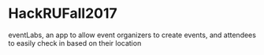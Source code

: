 # HackRUFall2017
eventLabs, an app to allow event organizers to create events, and attendees to easily check in based on their location
